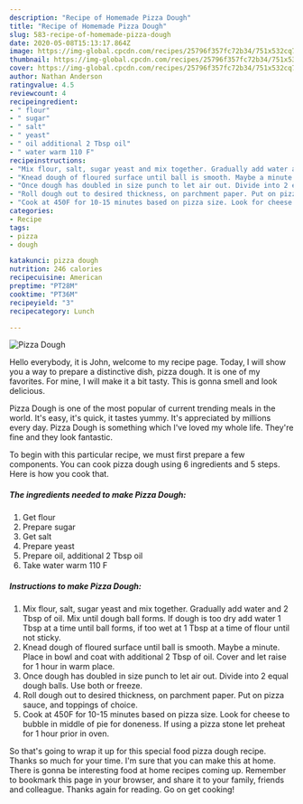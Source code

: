 ```yaml
---
description: "Recipe of Homemade Pizza Dough"
title: "Recipe of Homemade Pizza Dough"
slug: 583-recipe-of-homemade-pizza-dough
date: 2020-05-08T15:13:17.864Z
image: https://img-global.cpcdn.com/recipes/25796f357fc72b34/751x532cq70/pizza-dough-recipe-main-photo.jpg
thumbnail: https://img-global.cpcdn.com/recipes/25796f357fc72b34/751x532cq70/pizza-dough-recipe-main-photo.jpg
cover: https://img-global.cpcdn.com/recipes/25796f357fc72b34/751x532cq70/pizza-dough-recipe-main-photo.jpg
author: Nathan Anderson
ratingvalue: 4.5
reviewcount: 4
recipeingredient:
- " flour"
- " sugar"
- " salt"
- " yeast"
- " oil additional 2 Tbsp oil"
- " water warm 110 F"
recipeinstructions:
- "Mix flour, salt, sugar yeast and mix together. Gradually add water and 2 Tbsp of oil. Mix until dough ball forms. If dough is too dry add water 1 Tbsp at a time until ball forms, if too wet at 1 Tbsp at a time of flour until not sticky."
- "Knead dough of floured surface until ball is smooth. Maybe a minute. Place in bowl and coat with additional 2 Tbsp of oil. Cover and let raise for 1 hour in warm place."
- "Once dough has doubled in size punch to let air out. Divide into 2 equal dough balls. Use both or freeze."
- "Roll dough out to desired thickness, on parchment paper. Put on pizza sauce, and toppings of choice."
- "Cook at 450F for 10-15 minutes based on pizza size. Look for cheese to bubble in middle of pie for doneness. If using a pizza stone let preheat for 1 hour prior in oven."
categories:
- Recipe
tags:
- pizza
- dough

katakunci: pizza dough 
nutrition: 246 calories
recipecuisine: American
preptime: "PT28M"
cooktime: "PT36M"
recipeyield: "3"
recipecategory: Lunch

---
```



![Pizza Dough](https://img-global.cpcdn.com/recipes/25796f357fc72b34/751x532cq70/pizza-dough-recipe-main-photo.jpg)

Hello everybody, it is John, welcome to my recipe page. Today, I will show you a way to prepare a distinctive dish, pizza dough. It is one of my favorites. For mine, I will make it a bit tasty. This is gonna smell and look delicious.

Pizza Dough is one of the most popular of current trending meals in the world. It's easy, it's quick, it tastes yummy. It's appreciated by millions every day. Pizza Dough is something which I've loved my whole life. They're fine and they look fantastic.




To begin with this particular recipe, we must first prepare a few components. You can cook pizza dough using 6 ingredients and 5 steps. Here is how you cook that.

<!--inarticleads1-->

##### The ingredients needed to make Pizza Dough:

1. Get  flour
1. Prepare  sugar
1. Get  salt
1. Prepare  yeast
1. Prepare  oil, additional 2 Tbsp oil
1. Take  water warm 110 F




<!--inarticleads2-->

##### Instructions to make Pizza Dough:

1. Mix flour, salt, sugar yeast and mix together. Gradually add water and 2 Tbsp of oil. Mix until dough ball forms. If dough is too dry add water 1 Tbsp at a time until ball forms, if too wet at 1 Tbsp at a time of flour until not sticky.
1. Knead dough of floured surface until ball is smooth. Maybe a minute. Place in bowl and coat with additional 2 Tbsp of oil. Cover and let raise for 1 hour in warm place.
1. Once dough has doubled in size punch to let air out. Divide into 2 equal dough balls. Use both or freeze.
1. Roll dough out to desired thickness, on parchment paper. Put on pizza sauce, and toppings of choice.
1. Cook at 450F for 10-15 minutes based on pizza size. Look for cheese to bubble in middle of pie for doneness. If using a pizza stone let preheat for 1 hour prior in oven.




So that's going to wrap it up for this special food pizza dough recipe. Thanks so much for your time. I'm sure that you can make this at home. There is gonna be interesting food at home recipes coming up. Remember to bookmark this page in your browser, and share it to your family, friends and colleague. Thanks again for reading. Go on get cooking!
